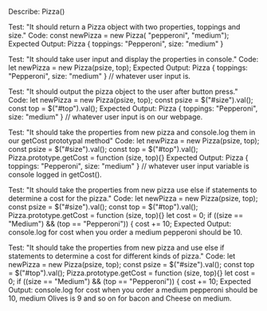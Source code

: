 Describe: Pizza()

Test: "It should return a Pizza object with two properties, toppings and size."
Code: const newPizza = new Pizza( "pepperoni", "medium");
Expected Output: Pizza { toppings: "Pepperoni", size: "medium" }

Test: "It should take user input and display the properties in console."
Code: let newPizza = new Pizza(psize, top);
Expected Output: Pizza { toppings: "Pepperoni", size: "medium" } // whatever user input is.

Test: "It should output the pizza object to the user after button press."
Code: let newPizza = new Pizza(psize, top);
const psize = $("#size").val();
const top = $("#top").val();
Expected Output: Pizza { toppings: "Pepperoni", size: "medium" } // whatever user input is on our webpage.

Test: "It should take the properties from new pizza and console.log them in our getCost prototypal method"
Code: let newPizza = new Pizza(psize, top);
const psize = $("#size").val();
const top = $("#top").val();
Pizza.prototype.getCost = function (size, top){}
Expected Output: Pizza { toppings: "Pepperoni", size: "medium" } // whatever user input variable is console logged in getCost().

Test: "It should take the properties from new pizza use else if statements to determine a cost for the pizza."
Code: let newPizza = new Pizza(psize, top);
const psize = $("#size").val();
const top = $("#top").val();
Pizza.prototype.getCost = function (size, top){}
let cost = 0;
if ((size == "Medium") && (top == "Pepperoni")) {
cost += 10;
Expected Output: console.log for cost when you order a medium pepperoni should be 10.

Test: "It should take the properties from new pizza and use else if statements to determine a cost for different kinds of pizza."
Code: let newPizza = new Pizza(psize, top);
const psize = $("#size").val();
const top = $("#top").val();
Pizza.prototype.getCost = function (size, top){}
let cost = 0;
if ((size == "Medium") && (top == "Pepperoni")) {
cost += 10;
Expected Output: console.log for cost when you order a medium pepperoni should be 10, medium Olives is 9 and so on for bacon and Cheese on medium.
